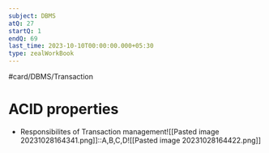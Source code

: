 ```yaml
---
subject: DBMS
atQ: 27
startQ: 1
endQ: 69
last_time: 2023-10-10T00:00:00.000+05:30
type: zealWorkBook
---
```

#card/DBMS/Transaction
# ACID properties
- Responsibilites of Transaction management![[Pasted image 20231028164341.png]]::A,B,C,D![[Pasted image 20231028164422.png]] <!--SR:!2023-10-30,1,230-->

